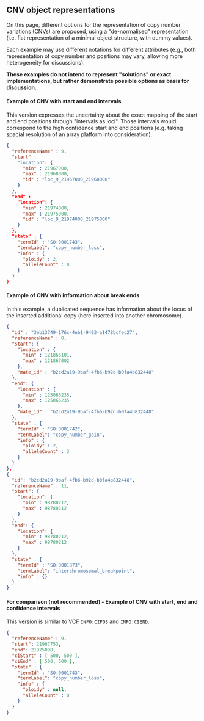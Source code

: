 ## CNV object representations

On this page, different options for the representation of copy number variations (CNVs) are proposed, using a "de-normalised" representation (i.e. flat representation of a minimal object structure, with dummy values).

Each example may use different notations for different attributes (e.g., both representation of copy number and positions may vary, allowing more heterogeneity for discussions).

**These examples do not intend to represent "solutions" or exact implementations, but rather demonstrate possible options as basis for discussion.**

#### Example of CNV with start and end intervals

This version expresses the uncertainty about the exact mapping of the start and end positions through "intervals as loci". Those intervals would correspond to the high confidence start and end positions (e.g. taking spacial resolution of an array platform into consideration).

```json
{
  "referenceName" : 9,
  "start" : 
    "location": {
      "min" : 21967000,
      "max" : 21968000,
      "id" : "loc_9_21967000_21968000"
    }
  },
  "end" : 
    "location": {
      "min" : 21974000,
      "max" : 21975000,  
      "id" : "loc_9_21974000_21975000"
    }
  },
  "state" : {
    "termId" : "SO:0001743",
    "termLabel": "copy_number_loss",
    "info" : {
      "ploidy" : 2,
      "alleleCount" : 0
    }
  }
}
```

#### Example of CNV with information about break ends

In this example, a duplicated sequence has information about the locus of the inserted additional copy (here inserted into another chromosome).

```json
{
  "id" : "3eb13749-176c-4eb1-9403-a1478bcfec27",
  "referenceName" : 8,
  "start": {
    "location" : { 
      "min" : 121866101,
      "max" : 121867002
    },
    "mate_id" : "b2cd2a19-9baf-4fb6-b92d-b0fa4b832448"
  },
  "end": {
    "location" : { 
      "min" : 125065235,
      "max" : 125065235
    },
    "mate_id" : "b2cd2a19-9baf-4fb6-b92d-b0fa4b832448"
  },
  "state" : {
    "termId" : "SO:0001742",
    "termLabel": "copy_number_gain",
    "info" : {
      "ploidy" : 2,
      "alleleCount" : 3
    }
  }
},
{
  "id": "b2cd2a19-9baf-4fb6-b92d-b0fa4b832448",
  "referenceName" : 11,
  "start": {
    "location": {
      "min" : 98780212,
      "max" : 98780212
    }
  }, 
  "end": {
    "location": {
      "min" : 98780212,
      "max" : 98780212
    }
  }, 
  "state" : {
    "termId" : "SO:0001873",
    "termLabel": "interchromosomal_breakpoint",
    "info" : {}
  }
}
```

#### For comparison (not recommended) - Example of CNV with start, end and confidence intervals

This version is similar to VCF `INFO:CIPOS` and `INFO:CIEND`.

```json
{
  "referenceName" : 9,
  "start": 21967753,
  "end": 21975098,
  "ciStart" : [ 500, 500 ],
  "ciEnd" : [ 500, 500 ],
  "state" : {
    "termId" : "SO:0001743",
    "termLabel": "copy_number_loss",
    "info" : {
      "ploidy" : null,
      "alleleCount" : 0
    }
  }
}
```


